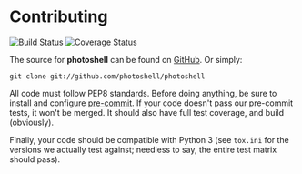 # Contributing

[![Build Status](https://travis-ci.org/photoshell/photoshell.svg)](https://travis-ci.org/photoshell/photoshell)
[![Coverage Status](https://img.shields.io/coveralls/photoshell/photoshell.svg)](https://coveralls.io/r/photoshell/photoshell)

The source for **photoshell** can be found on [GitHub][source]. Or simply:

    git clone git://github.com/photoshell/photoshell

All code must follow PEP8 standards. Before doing anything, be sure to install
and configure [pre-commit][precommit]. If your code doesn't pass our pre-commit
tests, it won't be merged. It should also have full test coverage, and build
(obviously).

Finally, your code should be compatible with Python 3 (see `tox.ini` for the
versions we actually test against; needless to say, the entire test matrix
should pass).

[source]: https://github.com/photoshell/photoshell
[precommit]: http://pre-commit.com/
